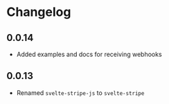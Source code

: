 # Changelog

## 0.0.14

- Added examples and docs for receiving webhooks

## 0.0.13

- Renamed `svelte-stripe-js` to `svelte-stripe`
